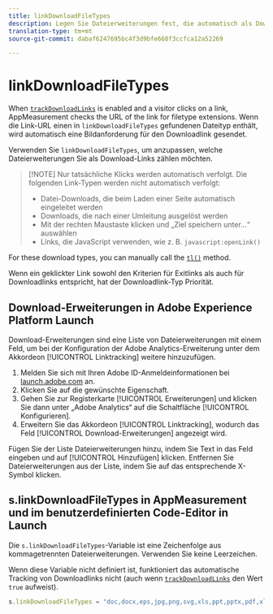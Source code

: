 ```yaml
---
title: linkDownloadFileTypes
description: Legen Sie Dateierweiterungen fest, die automatisch als Downloadlinks verfolgt werden.
translation-type: tm+mt
source-git-commit: dabaf6247695bc4f3d9bfe668f3ccfca12a52269

---
```



# linkDownloadFileTypes

When [`trackDownloadLinks`](trackdownloadlinks.md) is enabled and a visitor clicks on a link, AppMeasurement checks the URL of the link for filetype extensions. Wenn die Link-URL einen in `linkDownloadFileTypes` gefundenen Dateityp enthält, wird automatisch eine Bildanforderung für den Downloadlink gesendet.

Verwenden Sie `linkDownloadFileTypes`, um anzupassen, welche Dateierweiterungen Sie als Download-Links zählen möchten.

>[!NOTE] Nur tatsächliche Klicks werden automatisch verfolgt. Die folgenden Link-Typen werden nicht automatisch verfolgt:
>
> * Datei-Downloads, die beim Laden einer Seite automatisch eingeleitet werden
> * Downloads, die nach einer Umleitung ausgelöst werden
> * Mit der rechten Maustaste klicken und „Ziel speichern unter...“ auswählen
> * Links, die JavaScript verwenden, wie z. B. `javascript:openLink()`
>
> 
For these download types, you can manually call the [`tl()`](../functions/tl-method.md) method.

Wenn ein geklickter Link sowohl den Kriterien für Exitlinks als auch für Downloadlinks entspricht, hat der Downloadlink-Typ Priorität.

## Download-Erweiterungen in Adobe Experience Platform Launch

Download-Erweiterungen sind eine Liste von Dateierweiterungen mit einem Feld, um bei der Konfiguration der Adobe Analytics-Erweiterung unter dem Akkordeon [!UICONTROL Linktracking] weitere hinzuzufügen.

1. Melden Sie sich mit Ihren Adobe ID-Anmeldeinformationen bei [launch.adobe.com](https://launch.adobe.com) an.
2. Klicken Sie auf die gewünschte Eigenschaft.
3. Gehen Sie zur Registerkarte [!UICONTROL Erweiterungen] und klicken Sie dann unter „Adobe Analytics“ auf die Schaltfläche [!UICONTROL Konfigurieren].
4. Erweitern Sie das Akkordeon [!UICONTROL Linktracking], wodurch das Feld [!UICONTROL Download-Erweiterungen] angezeigt wird.

Fügen Sie der Liste Dateierweiterungen hinzu, indem Sie Text in das Feld eingeben und auf [!UICONTROL Hinzufügen] klicken. Entfernen Sie Dateierweiterungen aus der Liste, indem Sie auf das entsprechende X-Symbol klicken.

## s.linkDownloadFileTypes in AppMeasurement und im benutzerdefinierten Code-Editor in Launch

Die `s.linkDownloadFileTypes`-Variable ist eine Zeichenfolge aus kommagetrennten Dateierweiterungen. Verwenden Sie keine Leerzeichen.

Wenn diese Variable nicht definiert ist, funktioniert das automatische Tracking von Downloadlinks nicht (auch wenn [`trackDownloadLinks`](trackdownloadlinks.md) den Wert `true` aufweist).

```js
s.linkDownloadFileTypes = "doc,docx,eps,jpg,png,svg,xls,ppt,pptx,pdf,xlsx,tab,csv,zip,txt,vsd,vxd,xml,js,css,rar,exe,wma,mov,avi,wmv,mp3,wav,m4v";
```
